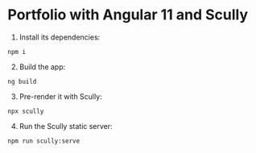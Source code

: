 # Portfolio with Angular 11 and Scully
1. Install its dependencies:
```
npm i
```

2. Build the app:
```
ng build
```

3. Pre-render it with Scully:
```
npx scully
```

4. Run the Scully static server:
```
npm run scully:serve
```